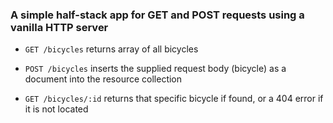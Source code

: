 ### A simple half-stack app for GET and POST requests using a vanilla HTTP server

- `GET /bicycles` returns array of all bicycles

- `POST /bicycles` inserts the supplied request body (bicycle) as a document into the resource collection

- `GET /bicycles/:id` returns that specific bicycle if found, or a 404 error if it is not located 
